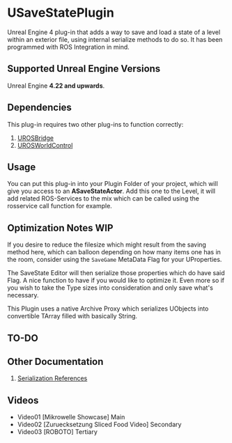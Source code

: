 # USaveStatePlugin

Unreal Engine 4 plug-in that adds a way to save and load a state of a level within an exterior
file, using internal serialize methods to do so. It has been programmed with ROS Integration in
mind.

## Supported Unreal Engine Versions
Unreal Engine **4.22 and upwards**.

## Dependencies
This plug-in requires two other plug-ins to function correctly:

1. [UROSBridge](https://github.com/robcog-iai/UROSBridge)
2. [UROSWorldControl](https://github.com/robcog-iai/UROSWorldControl)

## Usage
You can put this plug-in into your Plugin Folder of your project, which will give you access to 
an **ASaveStateActor**. Add this one to the Level, it will add related ROS-Services to the mix
which can be called using the rosservice call function for example.

## Optimization Notes WIP
If you desire to reduce the filesize which might result from the saving method here, which can
balloon depending on how many items one has in the room, consider using the `SaveGame` MetaData
Flag for your UProperties. 

The SaveState Editor will then serialize those properties which do have said Flag.
A nice function to have if you would like to optimize it. Even more so if you wish to
take the Type sizes into consideration and only save what's necessary.

This Plugin uses a native Archive Proxy which serializes UObjects into convertible TArray<uint8>
filled with basically String.

## TO-DO

## Other Documentation

1. [Serialization References](Documentation/Serialization.md)

## Videos

- Video01 [Mikrowelle Showcase] Main
- Video02 [Zuruecksetzung Sliced Food Video] Secondary
- Video03 [ROBOTO] Tertiary
